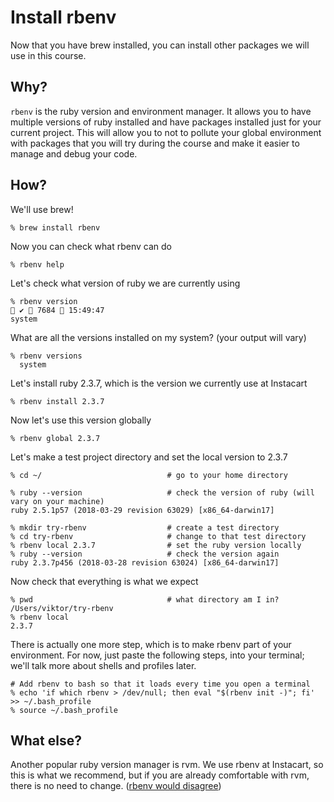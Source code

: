 # Install rbenv

Now that you have brew installed, you can install other packages we will use in this course.

## Why?

`rbenv` is the ruby version and environment manager. It allows you to have multiple versions of ruby installed and have packages installed just for your current project. 
This will allow you to not to pollute your global environment with packages that you will try during the course and make it easier to manage and debug your code.

## How?

We'll use brew!

    % brew install rbenv
    
Now you can check what rbenv can do

    % rbenv help
    
Let's check what version of ruby we are currently using

    % rbenv version                                                                                                                             ✔  7684  15:49:47
    system
    
What are all the versions installed on my system? (your output will vary)

    % rbenv versions
      system

Let's install ruby 2.3.7, which is the version we currently use at Instacart

    % rbenv install 2.3.7
    
Now let's use this version globally
   
    % rbenv global 2.3.7
    
Let's make a test project directory and set the local version to 2.3.7

    % cd ~/                            # go to your home directory

    % ruby --version                   # check the version of ruby (will vary on your machine)
    ruby 2.5.1p57 (2018-03-29 revision 63029) [x86_64-darwin17]

    % mkdir try-rbenv                  # create a test directory
    % cd try-rbenv                     # change to that test directory
    % rbenv local 2.3.7                # set the ruby version locally
    % ruby --version                   # check the version again
    ruby 2.3.7p456 (2018-03-28 revision 63024) [x86_64-darwin17]
    
Now check that everything is what we expect

    % pwd                              # what directory am I in?
    /Users/viktor/try-rbenv
    % rbenv local
    2.3.7
    
There is actually one more step, which is to make rbenv part of your environment.
For now, just paste the following steps, into your terminal; 
we'll talk more about shells and profiles later.

    # Add rbenv to bash so that it loads every time you open a terminal
    % echo 'if which rbenv > /dev/null; then eval "$(rbenv init -)"; fi' >> ~/.bash_profile
    % source ~/.bash_profile
    
## What else?
Another popular ruby version manager is rvm. We use rbenv at Instacart, so this is what we recommend,
but if you are already comfortable with rvm, there is no need to change.
([rbenv would disagree](https://github.com/rbenv/rbenv/wiki/Why-rbenv%3F))

 
